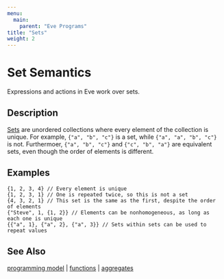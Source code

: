 ```yaml
---
menu:
  main:
    parent: "Eve Programs"
title: "Sets"
weight: 2
---
```


# Set Semantics

Expressions and actions in Eve work over sets.

## Description

[Sets](https://en.wikipedia.org/wiki/Set_(mathematics)) are unordered collections where every element of the collection is unique. For example, `{"a", "b", "c"}` is a set, while `{"a", "a", "b", "c"}` is not. Furthermoer, `{"a", "b", "c"}` and `{"c", "b", "a"}` are equivalent sets, even though the order of elements is different.

## Examples

```
{1, 2, 3, 4} // Every element is unique           
{1, 2, 3, 1} // One is repeated twice, so this is not a set
{4, 3, 2, 1} // This set is the same as the first, despite the order of elements
{"Steve", 1, {1, 2}} // Elements can be nonhomogeneous, as long as each one is unique
{{"a", 1}, {"a", 2}, {"a", 3}} // Sets within sets can be used to repeat values
```

## See Also

[programming model](../model) | [functions](../functions) | [aggregates](../aggregates)
